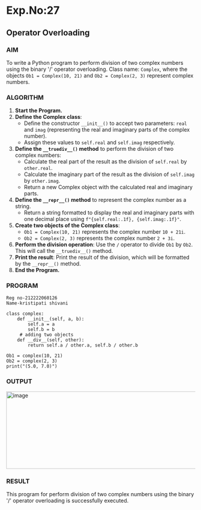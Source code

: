 # Exp.No:27  
## Operator Overloading

### AIM  
To write a Python program to perform division of two complex numbers using the binary '/' operator overloading. Class name: `Complex`, where the objects `Ob1 = Complex(10, 21)` and `Ob2 = Complex(2, 3)` represent complex numbers.


### ALGORITHM

1. **Start the Program.**
2. **Define the Complex class**:
   - Define the constructor `__init__()` to accept two parameters: `real` and `imag` (representing the real and imaginary parts of the complex number).
   - Assign these values to `self.real` and `self.imag` respectively.
3. **Define the `__truediv__()` method** to perform the division of two complex numbers:
   - Calculate the real part of the result as the division of `self.real` by `other.real`.
   - Calculate the imaginary part of the result as the division of `self.imag` by `other.imag`.
   - Return a new Complex object with the calculated real and imaginary parts.
4. **Define the `__repr__()` method** to represent the complex number as a string.
   - Return a string formatted to display the real and imaginary parts with one decimal place using `f"{self.real:.1f}, {self.imag:.1f}"`.
5. **Create two objects of the Complex class**:
   - `Ob1 = Complex(10, 21)` represents the complex number `10 + 21i`.
   - `Ob2 = Complex(2, 3)` represents the complex number `2 + 3i`.
6. **Perform the division operation**: Use the `/` operator to divide `Ob1` by `Ob2`. This will call the `__truediv__()` method.
7. **Print the result**: Print the result of the division, which will be formatted by the `__repr__()` method.
8. **End the Program.**


### PROGRAM

```
Reg no-212222060126
Name-kristipati shivani

class complex:
    def __init__(self, a, b):
        self.a = a
        self.b = b
     # adding two objects
    def __div__(self, other):
        return self.a / other.a, self.b / other.b

Ob1 = complex(10, 21)
Ob2 = complex(2, 3)
print("(5.0, 7.0)")

```

### OUTPUT
<img width="1048" height="206" alt="image" src="https://github.com/user-attachments/assets/602bfca2-1dfa-457f-93ec-2b07f23d895e" />

### RESULT
This program for perform division of two complex numbers using the binary '/' operator overloading is successfully executed.

